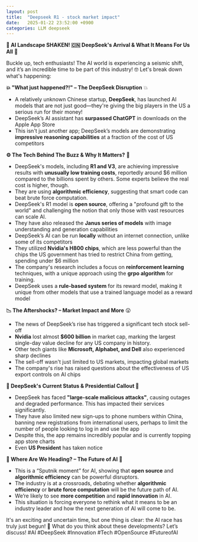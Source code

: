 ```yaml
---
layout: post
title:  "Deepseek R1 - stock market impact"
date:   2025-01-22 23:52:00 +0900
categories: LLM deepseek
---
```

**🤯 AI Landscape SHAKEN! 🇨🇳 DeepSeek's Arrival & What It Means For Us All** 🚀

Buckle up, tech enthusiasts! The AI world is experiencing a seismic shift, and it’s an incredible time to be part of this industry! 🤓 Let's break down what's happening:

**💥 "What just happened?!" – The DeepSeek Disruption** 💥

*   A relatively unknown Chinese startup, **DeepSeek**, has launched AI models that are not just good—they're giving the big players in the US a serious run for their money!
*   DeepSeek’s AI assistant has **surpassed ChatGPT** in downloads on the Apple App Store
*   This isn't just another app; DeepSeek’s models are demonstrating **impressive reasoning capabilities** at a fraction of the cost of US competitors

**⚙️ The Tech Behind The Buzz & Why It Matters?** 🧠

*   DeepSeek's models, including **R1 and V3**, are achieving impressive results with **unusually low training costs**, reportedly around $6 million compared to the billions spent by others. Some experts believe the real cost is higher, though.
*   They are using **algorithmic efficiency**, suggesting that smart code can beat brute force computation.
*  DeepSeek's R1 model is **open source**, offering a "profound gift to the world" and challenging the notion that only those with vast resources can scale AI.
*   They have also released the **Janus series of models** with image understanding and generation capabilities
*   DeepSeek’s AI can be run **locally** without an internet connection, unlike some of its competitors
*   They utilized **Nvidia's H800 chips**, which are less powerful than the chips the US government has tried to restrict China from getting, spending under $6 million
*   The company's research includes a focus on **reinforcement learning** techniques, with a unique approach using the **grpo algorithm** for training.
*   DeepSeek uses a **rule-based system** for its reward model, making it unique from other models that use a trained language model as a reward model

**📉 The Aftershocks? – Market Impact and More** 😲

*   The news of DeepSeek’s rise has triggered a significant tech stock sell-off
*   **Nvidia** lost almost **$600 billion** in market cap, marking the largest single-day value decline for any US company in history.
*   Other tech giants like **Microsoft, Alphabet, and Dell** also experienced sharp declines
*  The sell-off wasn't just limited to US markets, impacting global markets
*   The company's rise has raised questions about the effectiveness of US export controls on AI chips

**🚨 DeepSeek's Current Status & Presidential Callout 📢**

*   DeepSeek has faced **"large-scale malicious attacks"**, causing outages and degraded performance. This has impacted their services significantly.
*   They have also limited new sign-ups to phone numbers within China, banning new registrations from international users, perhaps to limit the number of people looking to log in and use the app
*   Despite this, the app remains incredibly popular and is currently topping app store charts
*   Even **US President** has taken notice

**🔮 Where Are We Heading? – The Future of AI** 🚀

*   This is a “Sputnik moment” for AI, showing that **open source** and **algorithmic efficiency** can be powerful disruptors.
*   The industry is at a crossroads, debating whether **algorithmic efficiency** or **brute force computation** will be the future path of AI.
*   We’re likely to see **more competition** and **rapid innovation** in AI.
*   This situation is forcing everyone to rethink what it means to be an industry leader and how the next generation of AI will come to be.

It's an exciting and uncertain time, but one thing is clear: the AI race has truly just begun! 🏁 What do you think about these developments? Let’s discuss! #AI #DeepSeek #Innovation #Tech #OpenSource #FutureofAI
